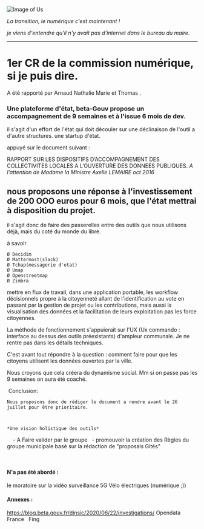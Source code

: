 ![Image of Us](https://blog.beta.gouv.fr/img/posts/investig-blog-beta.jpg)

*La transition, le numérique c'est maintenant !*

*je viens d'entendre qu'il n'y avait pas d'internet dans le bureau du maire.*

---

# 1er CR de la commission numérique, si je puis dire.

A été rapporté par Arnaud Nathalie Marie et Thomas .

###  Une plateforme d'état, beta-Gouv propose un accompagnement de 9 semaines et à l'issue 6 mois de dev.

il s'agit d'un effort de l'état qui doit découler sur une déclinaison de l'outil a d'autre structures.
une startup d'état.

appuyé sur le document suivant :

RAPPORT SUR LES DISPOSITIFS
D’ACCOMPAGNEMENT DES
COLLECTIVITES LOCALES A
L’OUVERTURE DES DONNEES PUBLIQUES.
_A l’attention de Madame la Ministre Axelle LEMAIRE oct 2016_

## nous proposons une réponse à l'investissement de 200 OOO euros pour 6 mois, que l'état mettrai à disposition du projet.

il s'agit donc de faire des passerelles entre des outils que nous utilisons déjà, mais du coté du monde du libre.

à savoir 

	Ø Decidim
	Ø Mattermost(slack)
	Ø Tchap(messagerie d'etat)
	Ø Umap
	Ø Openstreetmap
	Ø Zimbra


mettre en flux de travail, dans une application portable, les workflow décisionnels propre à la citoyenneté allant de l'identification au vote en passant par la gestion de projet ou les contributions, mais aussi la visualisation des données et la facilitation de leurs exploitation pas les force citoyennes.

La méthode de fonctionnement s'appuierait sur l'UX (Ux commando : interface au dessus des outils préexistants) d'ampleur communale. Je ne rentre pas dans les détails techniques.

C'est avant tout répondre à la question : comment faire pour que les citoyens utilisent les données ouvertes par la ville.

Nous croyons  que cela créera du dynamisme social.
Mm si on passe pas les 9 semaines on aura été coaché.

 Conclusion:

	Nous proposons donc de rédiger le document a rendre avant le 26 juillet pour être prioritaire.
	
	
	
	*Une vision holistique des outils*
 
 
	- A Faire valider par le groupe
 
	- promouvoir la création des Règles du groupe municipale basé sur la rédaction de "proposals Gités"
	

 

#### N'a pas été abordé : 
le moratoire sur la vidéo surveillance
5G
Vélo électriques (numérique ;))

#### Annexes : 
https://blog.beta.gouv.fr/dinsic/2020/06/22/investigations/
Opendata France
 
Fing
